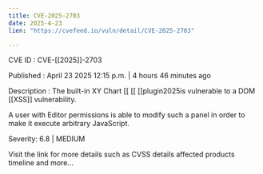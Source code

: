 ```yaml
---
title: CVE-2025-2703
date: 2025-4-23
lien: "https://cvefeed.io/vuln/detail/CVE-2025-2703"

---
```


CVE ID : CVE-[[2025]]-2703

Published :  April 23
2025
12:15 p.m. | 4 hours
46 minutes ago

Description : The built-in XY Chart  [[ [[ [[plugin2025is vulnerable to a DOM  [[XSS]] vulnerability. 

A user with Editor permissions is able to modify such a panel in order to make it execute arbitrary JavaScript.

Severity: 6.8 | MEDIUM

Visit the link for more details
such as CVSS details
affected products
timeline
and more...

